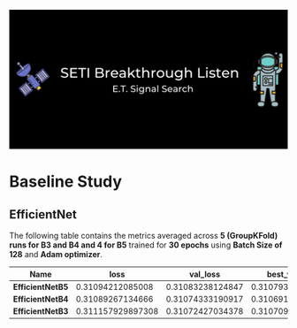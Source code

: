 ![](https://github.com/SauravMaheshkar/SETI-Breakthrough-Listen/blob/main/assets/Github%20Banner.png?raw=true)

# Baseline Study

## EfficientNet

The following table contains the metrics averaged across **5 (GroupKFold) runs for B3 and B4 and 4 for B5** trained for **30 epochs** using **Batch Size of 128** and **Adam optimizer**.

|Name                       |loss               |val_loss           |best_val_loss      |
|---------------------------|-------------------|-------------------|-------------------|
|**EfficientNetB5**|0.31094212085008 |0.31083238124847 |0.31079388409852 |
|**EfficientNetB4**|0.31089267134666|0.31074333190917 |0.31069145202636|
|**EfficientNetB3**|0.311157929897308|0.31072427034378|0.310709983110427|

